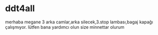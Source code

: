 # ddt4all
merhaba megane 3 arka camlar,arka silecek,3.stop lambası,bagaj kapağı çalışmıyor.
lütfen bana yardımcı olun size minnettar olurum
